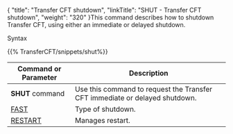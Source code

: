 {
    "title": "Transfer CFT shutdown",
    "linkTitle": "SHUT - Transfer CFT shutdown",
    "weight": "320"
}<span id="About_the_SHUT_Command"></span>This command describes how to shutdown
Transfer CFT, using either an immediate or delayed shutdown.

Syntax

{{% TransferCFT/snippets/shut%}}


| Command or Parameter  | Description  |
| --- | --- |
| **SHUT** command | Use this command to request the Transfer CFT immediate or delayed shutdown. |
|  [FAST](../../../c_intro_userinterfaces/command_summary/parameter_intro/fast)  | Type of shutdown. |
|  [RESTART](../../../c_intro_userinterfaces/command_summary/parameter_intro/restart)  | Manages restart.  |


